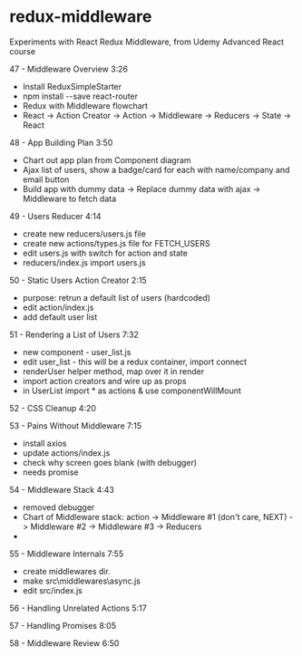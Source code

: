 # redux-middleware
Experiments with React Redux Middleware, from Udemy Advanced React course

47 - Middleware Overview 3:26  

* Install ReduxSimpleStarter
* npm install --save react-router
* Redux with Middleware flowchart
* React -> Action Creator -> Action -> Middleware -> Reducers -> State -> React

48 - App Building Plan 3:50  

* Chart out app plan from Component diagram
* Ajax list of users, show a badge/card for each with name/company and email button
* Build app with dummy data -> Replace dummy data with ajax -> Middleware to fetch data


49 - Users Reducer 4:14  
* create new reducers/users.js file
* create new actions/types.js file for FETCH_USERS
* edit users.js with switch for action and state
* reducers/index.js import users.js

50 - Static Users Action Creator 2:15  

* purpose: retrun a default list of users (hardcoded)
* edit action/index.js
* add default user list

51 - Rendering a List of Users 7:32  

* new component - user_list.js
* edit user_list - this will be a redux container, import connect
* renderUser helper method, map over it in render
* import action creators and wire up as props
* in UserList import * as actions & use componentWillMount

52 - CSS Cleanup 4:20  

53 - Pains Without Middleware 7:15  

* install axios
* update actions/index.js
* check why screen goes blank (with debugger)
* needs promise

54 - Middleware Stack 4:43  
* removed debugger
* Chart of Middleware stack: action -> Middleware #1 (don't care, NEXT) -> Middleware #2 -> Middleware #3 -> Reducers
*

55 - Middleware Internals 7:55

* create middlewares dir.
* make src\middlewares\async.js
* edit src/index.js

56 - Handling Unrelated Actions 5:17  

57 - Handling Promises 8:05  

58 - Middleware Review 6:50
